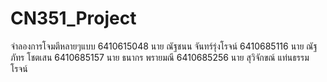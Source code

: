 ﻿# CN351_Project
จำลองการโจมตีหลายๆแบบ
6410615048 นาย ณัฐชนน จันทร์รุ่งโรจน์
6410685116 นาย ณัฐภัทร โชตเสน
6410685157 นาย ธนากร พรายมณี
6410685256 นาย สุวิจักขณ์ แท่นธรรมโรจน์
